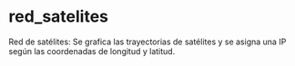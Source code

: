 # red_satelites
Red de satélites: Se grafica las trayectorias de satélites y se asigna una IP  según las coordenadas de longitud y latitud.
